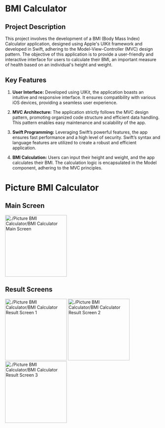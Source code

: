 
#  BMI Calculator

## Project Description

This project involves the development of a BMI (Body Mass Index) Calculator application, designed using Apple's UIKit framework and developed in Swift, adhering to the Model-View-Controller (MVC) design pattern. The objective of this application is to provide a user-friendly and interactive interface for users to calculate their BMI, an important measure of health based on an individual's height and weight.

## Key Features

1. **User Interface:** Developed using UIKit, the application boasts an intuitive and responsive interface. It ensures compatibility with various iOS devices, providing a seamless user experience.

2. **MVC Architecture:** The application strictly follows the MVC design pattern, promoting organized code structure and efficient data handling. This pattern enables easy maintenance and scalability of the app.

3. **Swift Programming:** Leveraging Swift’s powerful features, the app ensures fast performance and a high level of security. Swift’s syntax and language features are utilized to create a robust and efficient application.

4. **BMI Calculation:** Users can input their height and weight, and the app calculates their BMI. The calculation logic is encapsulated in the Model component, adhering to the MVC principles.

# Picture BMI Calculator

## Main Screen
<img src="BMI-mainscreen.png" alt="./Picture BMI Calculator/BMI Calculator Main Screen" width="200"/>

## Result Screens
<img src="BMI-result1.png" alt="./Picture BMI Calculator/BMI Calculator Result Screen 1" width="200"/>
<img src="BMI-result2.png" alt="./Picture BMI Calculator/BMI Calculator Result Screen 2" width="200"/>
<img src="BMI-result3.png" alt="./Picture BMI Calculator/BMI Calculator Result Screen 3" width="200"/>
